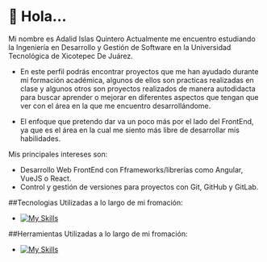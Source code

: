 # 👋 Hola... 
Mi nombre es Adalid Islas Quintero
Actualmente me encuentro estudiando la Ingeniería en Desarrollo y Gestión de Software en la
Universidad Tecnológica de Xicotepec De Juárez.
- En este perfil podrás encontrar proyectos que me han ayudado durante mi formación académica, algunos de ellos son practicas realizadas en clase y algunos otros son proyectos realizados de manera autodidacta para buscar aprender o mejorar en diferentes aspectos que tengan que ver con el área en la que me encuentro desarrollándome.

- El enfoque que pretendo dar va un poco más por el lado del FrontEnd, ya que es el área en la cual me siento más libre de desarrollar mis habilidades.

Mis principales intereses son:
- Desarrollo Web FrontEnd con Fframeworks/librerías como Angular, VueJS o React.
- Control y gestión de versiones para proyectos con Git, GitHub y GitLab.

##Tecnologias Utilizadas a lo largo de mi fromación:
  
  - [![My Skills](https://skillicons.dev/icons?i=js,html,css,react,vue,git)](https://skillicons.dev)

##Herramientas Utilizadas a lo largo de mi fromación:
  
  - [![My Skills](https://skillicons.dev/icons?i=git)](https://skillicons.dev)

